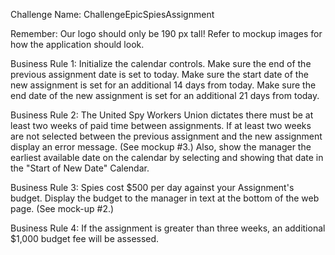 Challenge Name: ChallengeEpicSpiesAssignment

Remember: Our logo should only be 190 px tall!  Refer to mockup images for how the application should look.

Business Rule 1: Initialize the calendar controls. Make sure the end of the previous assignment date is set to today.  Make sure the start date of the new assignment is set for an additional 14 days from today.  Make sure the end date of the new assignment is set for an additional 21 days from today.

Business Rule 2: The United Spy Workers Union dictates there must be at least two weeks of paid time between assignments.  If at least two weeks are not selected between the previous assignment and the new assignment display an error message.  (See mockup #3.)  Also, show the manager the earliest available date on the calendar by selecting and showing that date in the "Start of New Date" Calendar.

Business Rule 3: Spies cost $500 per day against your Assignment's budget.  Display the budget to the manager in text at the bottom of the web page.  (See mock-up #2.)

Business Rule 4: If the assignment is greater than three weeks, an additional $1,000 budget fee will be assessed.

